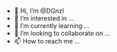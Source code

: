 - 👋 Hi, I’m @DGnzl
- 👀 I’m interested in ...
- 🌱 I’m currently learning ...
- 💞️ I’m looking to collaborate on ...
- 📫 How to reach me ...

<!---
DGnzl/DGnzl is a ✨ special ✨ repository because its `README.md` (this file) appears on your GitHub profile.
You can click the Preview link to take a look at your changes.
--->
